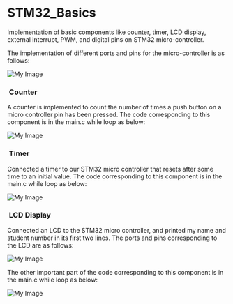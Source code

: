 # STM32_Basics
Implementation of basic components like counter, timer, LCD display, external interrupt, PWM,  and digital pins on STM32 micro-controller.

The implementation of different ports and pins for the micro-controller is as follows:

![My Image](images/1.jpg)

<h3> &nbsp;Counter</h3>

A counter is implemented to count the number of times a push button on a micro controller pin has been pressed. The code corresponding to this component is in the main.c while loop as below:

![My Image](images/2.jpg)

<h3> &nbsp;Timer</h3>

Connected a timer to our STM32 micro controller that resets after some time to an initial value.  The code corresponding to this component is in the main.c while loop as below:

![My Image](images/2.jpg)

<h3> &nbsp;LCD Display</h3>

Connected an LCD to the STM32 micro controller, and printed my name and student number in its first two lines. The ports and pins corresponding to the LCD are as follows:

![My Image](images/3.jpg)

The other important part of the code corresponding to this component is in the main.c while loop as below:

![My Image](images/4.jpg)
